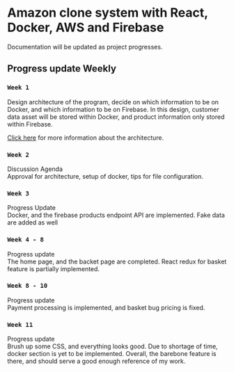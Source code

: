# Amazon clone system with React, Docker, AWS and Firebase

Documentation will be updated as project progresses.

## Progress update Weekly

### `Week 1`

Design architecture of the program, decide on which information to be on Docker, and which information to be on Firebase. In this design, customer data asset will be stored within Docker, and product information only stored within Firebase.

[Click here](https://github.com/Flazzing/Amazon-Ecommerce-with-AWS/blob/master/Architecture/architecture.png) for more information about the architecture.

### `Week 2`

Discussion Agenda \
Approval for architecture, setup of docker, tips for file configuration.

### `Week 3`

Progress Update \
Docker, and the firebase products endpoint API are implemented. Fake data are added as well

### `Week 4 - 8`

Progress update \
The home page, and the backet page are completed. React redux for basket feature is partially implemented.

### `Week 8 - 10`

Progress update \
Payment processing is implemented, and basket bug pricing is fixed.

### `Week 11`

Progress update \
Brush up some CSS, and everything looks good. Due to shortage of time, docker section is yet to be implemented. Overall, the barebone feature is there, and should serve a good enough reference of my work.

